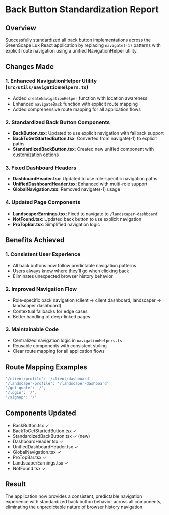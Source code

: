 # Back Button Standardization Report

## Overview
Successfully standardized all back button implementations across the GreenScape Lux React application by replacing `navigate(-1)` patterns with explicit route navigation using a unified NavigationHelper utility.

## Changes Made

### 1. Enhanced NavigationHelper Utility (`src/utils/navigationHelpers.ts`)
- Added `createNavigationHelper` function with location awareness
- Enhanced `navigateBack` function with explicit route mapping
- Added comprehensive route mapping for all application flows

### 2. Standardized Back Button Components
- **BackButton.tsx**: Updated to use explicit navigation with fallback support
- **BackToGetStartedButton.tsx**: Converted from navigate(-1) to explicit paths
- **StandardizedBackButton.tsx**: Created new unified component with customization options

### 3. Fixed Dashboard Headers
- **DashboardHeader.tsx**: Updated to use role-specific navigation paths
- **UnifiedDashboardHeader.tsx**: Enhanced with multi-role support
- **GlobalNavigation.tsx**: Removed navigate(-1) usage

### 4. Updated Page Components
- **LandscaperEarnings.tsx**: Fixed to navigate to `/landscaper-dashboard`
- **NotFound.tsx**: Updated back button to use explicit navigation
- **ProTopBar.tsx**: Simplified navigation logic

## Benefits Achieved

### 1. Consistent User Experience
- All back buttons now follow predictable navigation patterns
- Users always know where they'll go when clicking back
- Eliminates unexpected browser history behavior

### 2. Improved Navigation Flow
- Role-specific back navigation (client → client dashboard, landscaper → landscaper dashboard)
- Contextual fallbacks for edge cases
- Better handling of deep-linked pages

### 3. Maintainable Code
- Centralized navigation logic in `navigationHelpers.ts`
- Reusable components with consistent styling
- Clear route mapping for all application flows

## Route Mapping Examples
```typescript
'/client/profile': '/client/dashboard',
'/landscaper-profile': '/landscaper-dashboard', 
'/get-quote': '/',
'/login': '/',
'/signup': '/'
```

## Components Updated
- BackButton.tsx ✓
- BackToGetStartedButton.tsx ✓
- StandardizedBackButton.tsx ✓ (new)
- DashboardHeader.tsx ✓
- UnifiedDashboardHeader.tsx ✓
- GlobalNavigation.tsx ✓
- ProTopBar.tsx ✓
- LandscaperEarnings.tsx ✓
- NotFound.tsx ✓

## Result
The application now provides a consistent, predictable navigation experience with standardized back button behavior across all components, eliminating the unpredictable nature of browser history navigation.